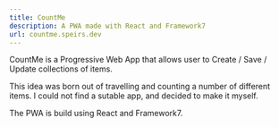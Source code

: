 ```yaml
---
title: CountMe
description: A PWA made with React and Framework7
url: countme.speirs.dev
---
```

CountMe is a Progressive Web App that allows user to Create / Save / Update collections of items.

This idea was born out of travelling and counting a number of different items. I could not find a sutable app, and decided to make it myself.

The PWA is build using React and Framework7.
